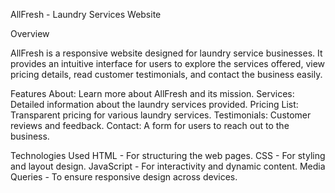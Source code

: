 AllFresh - Laundry Services Website

Overview

AllFresh is a responsive website designed for laundry service businesses. It provides an intuitive interface for users to explore the services offered, view pricing details, read customer testimonials, and contact the business easily.

Features
About: Learn more about AllFresh and its mission.
Services: Detailed information about the laundry services provided.
Pricing List: Transparent pricing for various laundry services.
Testimonials: Customer reviews and feedback.
Contact: A form for users to reach out to the business.

Technologies Used
HTML - For structuring the web pages.
CSS - For styling and layout design.
JavaScript - For interactivity and dynamic content.
Media Queries - To ensure responsive design across devices.
